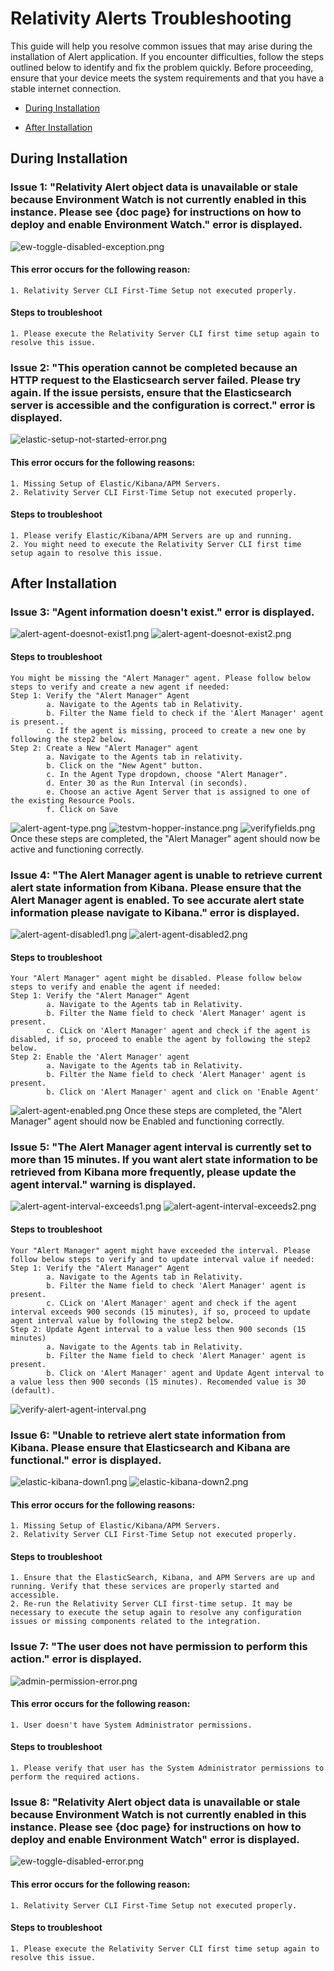 # Relativity Alerts Troubleshooting

This guide will help you resolve common issues that may arise during the installation of Alert application. If you encounter difficulties, follow the steps outlined below to identify and fix the problem quickly. Before proceeding, ensure that your device meets the system requirements and that you have a stable internet connection.

* [During Installation](#during-installation)

* [After Installation](#after-installation)

## During Installation

### Issue 1: "Relativity Alert object data is unavailable or stale because Environment Watch is not currently enabled in this instance. Please see {doc page} for instructions on how to deploy and enable Environment Watch." error is displayed.
![ew-toggle-disabled-exception.png](../resources/relativity-alerts-troubleshooting-images/ew-toggle-disabled-exception.png)

#### This error occurs for the following reason:
    1. Relativity Server CLI First-Time Setup not executed properly.

#### Steps to troubleshoot
    1. Please execute the Relativity Server CLI first time setup again to resolve this issue.

### Issue 2: "This operation cannot be completed because an HTTP request to the Elasticsearch server failed. Please try again. If the issue persists, ensure that the Elasticsearch server is accessible and the configuration is correct." error is displayed.
![elastic-setup-not-started-error.png](../resources/relativity-alerts-troubleshooting-images/elastic-kibana-not-started-error.png)

#### This error occurs for the following reasons:
    1. Missing Setup of Elastic/Kibana/APM Servers.
    2. Relativity Server CLI First-Time Setup not executed properly.

#### Steps to troubleshoot
    1. Please verify Elastic/Kibana/APM Servers are up and running.
    2. You might need to execute the Relativity Server CLI first time setup again to resolve this issue.

## After Installation

### Issue 3: "Agent information doesn't exist." error is displayed.
![alert-agent-doesnot-exist1.png](../resources/relativity-alerts-troubleshooting-images/alert-agent-doesnot-exist1.png)
![alert-agent-doesnot-exist2.png](../resources/relativity-alerts-troubleshooting-images/alert-agent-doesnot-exist2.png)

#### Steps to troubleshoot
    You might be missing the "Alert Manager" agent. Please follow below steps to verify and create a new agent if needed:
    Step 1: Verify the "Alert Manager" Agent
            a. Navigate to the Agents tab in Relativity.
            b. Filter the Name field to check if the 'Alert Manager' agent is present..
            c. If the agent is missing, proceed to create a new one by following the step2 below.
    Step 2: Create a New "Alert Manager" agent
            a. Navigate to the Agents tab in relativity.
            b. Click on the "New Agent" button.
            c. In the Agent Type dropdown, choose "Alert Manager".
            d. Enter 30 as the Run Interval (in seconds).
            e. Choose an active Agent Server that is assigned to one of the existing Resource Pools.
            f. Click on Save
![alert-agent-type.png](../resources/relativity-alerts-troubleshooting-images/alert-agent-type.png)
![testvm-hopper-instance.png](../resources/relativity-alerts-troubleshooting-images/testvm-hopper-instance.png)
![verifyfields.png](../resources/relativity-alerts-troubleshooting-images/verifyfields.png)
    Once these steps are completed, the "Alert Manager" agent should now be active and functioning correctly.

### Issue 4: "The Alert Manager agent is unable to retrieve current alert state information from Kibana. Please ensure that the Alert Manager agent is enabled. To see accurate alert state information please navigate to Kibana." error is displayed.
![alert-agent-disabled1.png](../resources/relativity-alerts-troubleshooting-images/alert-agent-disabled1.png)
![alert-agent-disabled2.png](../resources/relativity-alerts-troubleshooting-images/alert-agent-disabled2.png)

#### Steps to troubleshoot
    Your "Alert Manager" agent might be disabled. Please follow below steps to verify and enable the agent if needed:
    Step 1: Verify the "Alert Manager" Agent
            a. Navigate to the Agents tab in Relativity.
            b. Filter the Name field to check 'Alert Manager' agent is present.
            c. CLick on 'Alert Manager' agent and check if the agent is disabled, if so, proceed to enable the agent by following the step2 below.
    Step 2: Enable the 'Alert Manager' agent
            a. Navigate to the Agents tab in Relativity.
            b. Filter the Name field to check 'Alert Manager' agent is present.
            b. Click on 'Alert Manager' agent and click on 'Enable Agent'
![alert-agent-enabled.png](../resources/relativity-alerts-troubleshooting-images/alert-agent-enabled.png)
    Once these steps are completed, the "Alert Manager" agent should now be Enabled and functioning correctly.

### Issue 5: "The Alert Manager agent interval is currently set to more than 15 minutes. If you want alert state information to be retrieved from Kibana more frequently, please update the agent interval." warning is displayed.
![alert-agent-interval-exceeds1.png](../resources/relativity-alerts-troubleshooting-images/alert-agent-interval-exceeds1.png)
![alert-agent-interval-exceeds2.png](../resources/relativity-alerts-troubleshooting-images/alert-agent-interval-exceeds2.png)

#### Steps to troubleshoot
    Your "Alert Manager" agent might have exceeded the interval. Please follow below steps to verify and to update interval value if needed:
    Step 1: Verify the "Alert Manager" Agent
            a. Navigate to the Agents tab in Relativity.
            b. Filter the Name field to check 'Alert Manager' agent is present.
            c. CLick on 'Alert Manager' agent and check if the agent interval exceeds 900 seconds (15 minutes), if so, proceed to update agent interval value by following the step2 below.
    Step 2: Update Agent interval to a value less then 900 seconds (15 minutes)
            a. Navigate to the Agents tab in Relativity.
            b. Filter the Name field to check 'Alert Manager' agent is present.
            b. Click on 'Alert Manager' agent and Update Agent interval to a value less then 900 seconds (15 minutes). Recomended value is 30 (default).
![verify-alert-agent-interval.png](../resources/relativity-alerts-troubleshooting-images/verify-alert-agent-interval.png)

### Issue 6: "Unable to retrieve alert state information from Kibana. Please ensure that Elasticsearch and Kibana are functional." error is displayed.
![elastic-kibana-down1.png](../resources/relativity-alerts-troubleshooting-images/elastic-kibana-down1.png)
![elastic-kibana-down2.png](../resources/relativity-alerts-troubleshooting-images/elastic-kibana-down2.png)

#### This error occurs for the following reasons:
    1. Missing Setup of Elastic/Kibana/APM Servers.
    2. Relativity Server CLI First-Time Setup not executed properly.

#### Steps to troubleshoot
    1. Ensure that the ElasticSearch, Kibana, and APM Servers are up and running. Verify that these services are properly started and accessible.
    2. Re-run the Relativity Server CLI first-time setup. It may be necessary to execute the setup again to resolve any configuration issues or missing components related to the integration.

### Issue 7: "The user does not have permission to perform this action." error is displayed.
![admin-permission-error.png](../resources/relativity-alerts-troubleshooting-images/admin-permission-error.png)

#### This error occurs for the following reason:
    1. User doesn't have System Administrator permissions.

#### Steps to troubleshoot
    1. Please verify that user has the System Administrator permissions to perform the required actions.

### Issue 8: "Relativity Alert object data is unavailable or stale because Environment Watch is not currently enabled in this instance. Please see {doc page} for instructions on how to deploy and enable Environment Watch" error is displayed.
![ew-toggle-disabled-error.png](../resources/relativity-alerts-troubleshooting-images/ew-toggle-disabled-error.png)

#### This error occurs for the following reason:
    1. Relativity Server CLI First-Time Setup not executed properly.

#### Steps to troubleshoot
    1. Please execute the Relativity Server CLI first time setup again to resolve this issue.
